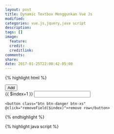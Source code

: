 ```yaml
---
layout: post
title: Dynamic Textbox Menggunkan Vue Js
modified:
categories: vue.js,jquery,java script
description:
tags: []
image:
  feature:
  credit:
  creditlink:
comments:
share:
date: 2017-01-25T22:00:42-05:00
---
```



{% highlight html %}
	
<div id="app">
  <button v-on:click="addField(0)"class="btn btn-xs btn-primary">Add</button>

  <div id="kmp"></div>
                                    
  <div v-for="field in fields">
    {{ $index+1 }}
    <input type="text" v-model="field.nama">
   

    <button class="btn btn-danger btn-xs" @click="removeField($index)">remove row</button>                         

  </div>
  
</div>

{% endhighlight %}

{% highlight java script %}
	<script type="text/javascript">
		

new Vue ({
	el:"#app",
  data:{
  	fields:[
    {nama:'aditya'},
      ]
  },
  methods:{
  	addField:function(index){
    	try {
                this.fields.push({nama:''});
            } catch(e)
            {
                console.log(e);
            }
    },
    removeField: function (index) {
            this.fields.splice(index, 1);
   	},
  }
})


	</script>
{% endhighlight %}

<a href="https://jsfiddle.net/6zbpdvqL/1/" class="btn btn-info">Demo</a>